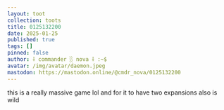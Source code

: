 ```yaml
---
layout: toot
collection: toots
title: 0125132200
date: 2025-01-25
published: true
tags: []
pinned: false
author: ⸸ commander ░ nova ⸸ :~$
avatar: /img/avatar/daemon.jpeg
mastodon: https://mastodon.online/@cmdr_nova/0125132200
---
```


this is a really massive game lol and for it to have two expansions also is wild
